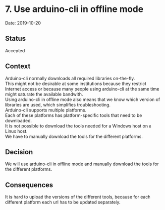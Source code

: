 # 7. Use arduino-cli in offline mode

Date: 2019-10-20

## Status

Accepted

## Context

Arduino-cli normally downloads all required libraries on-the-fly.  
This might not be desirable at some institutions because they restrict Internet access or because many people using arduino-cli at the same time might saturate the available bandwith.  
Using arduino-cli in offline mode also means that we know which version of libraries are used, which simplifies troubleshooting.  
Arduino-cli supports multiple platforms.  
Each of these platforms has platform-specific tools that need to be downloaded.  
It is not possible to download the tools needed for a Windows host on a Linux host.  
We have to manually download the tools for the different platforms.   


## Decision

We will use arduino-cli in offline mode and manually download the tools for the different platforms.

## Consequences

It is hard to upload the versions of the different tools, because for each different platform each url has to be updated separately.  

